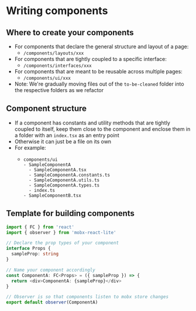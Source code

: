 # Writing components

## Where to create your components

- For components that declare the general structure and layout of a page:
  - `/components/layouts/xxx`
- For components that are tightly coupled to a specific interface:
  - `/components/interfaces/xxx`
- For components that are meant to be reusable across multiple pages:
  - `/components/ui/xxx`
- Note: We're gradually moving files out of the `to-be-cleaned` folder into the respective folders as we refactor

## Component structure

- If a component has constants and utility methods that are tightly coupled to itself, keep them close to the component and enclose them in a folder with an `index.tsx` as an entry point
- Otherwise it can just be a file on its own
- For example:
  - ```
    components/ui
    - SampleComponentA
      - SampleComponentA.tsx
      - SampleComponentA.constants.ts
      - SampleComponentA.utils.ts
      - SampleComponentA.types.ts
      - index.ts
    - SampleComponentB.tsx
    ```

## Template for building components

```ts
import { FC } from 'react'
import { observer } from 'mobx-react-lite'

// Declare the prop types of your component
interface Props {
  sampleProp: string
}

// Name your component accordingly
const ComponentA: FC<Props> = ({ sampleProp }) => {
  return <div>ComponentA: {sampleProp}</div>
}

// Observer is so that components listen to mobx store changes
export default observer(ComponentA)
```
